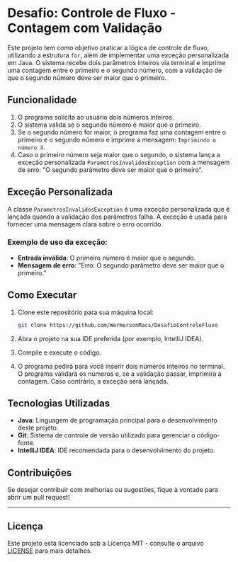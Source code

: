 # Desafio: Controle de Fluxo - Contagem com Validação

Este projeto tem como objetivo praticar a lógica de controle de fluxo, utilizando a estrutura `for`, além de implementar uma exceção personalizada em Java. O sistema recebe dois parâmetros inteiros via terminal e imprime uma contagem entre o primeiro e o segundo número, com a validação de que o segundo número deve ser maior que o primeiro.

## Funcionalidade

1. O programa solicita ao usuário dois números inteiros.
2. O sistema valida se o segundo número é maior que o primeiro.
3. Se o segundo número for maior, o programa faz uma contagem entre o primeiro e o segundo número e imprime a mensagem: `Imprimindo o número X`.
4. Caso o primeiro número seja maior que o segundo, o sistema lança a exceção personalizada `ParametrosInvalidosException` com a mensagem de erro: "O segundo parâmetro deve ser maior que o primeiro".

## Exceção Personalizada

A classe `ParametrosInvalidosException` é uma exceção personalizada que é lançada quando a validação dos parâmetros falha. A exceção é usada para fornecer uma mensagem clara sobre o erro ocorrido.

### Exemplo de uso da exceção:
- **Entrada inválida**: O primeiro número é maior que o segundo.
- **Mensagem de erro**: "Erro: O segundo parâmetro deve ser maior que o primeiro."

## Como Executar

1. Clone este repositório para sua máquina local:

    ```bash
    git clone https://github.com/WermersonMacs/DesafioControleFluxo
    ```

2. Abra o projeto na sua IDE preferida (por exemplo, IntelliJ IDEA).

3. Compile e execute o código.

4. O programa pedirá para você inserir dois números inteiros no terminal. O programa validará os números e, se a validação passar, imprimirá a contagem. Caso contrário, a exceção será lançada.

## Tecnologias Utilizadas

- **Java**: Linguagem de programação principal para o desenvolvimento deste projeto.
- **Git**: Sistema de controle de versão utilizado para gerenciar o código-fonte.
- **IntelliJ IDEA**: IDE recomendada para o desenvolvimento do projeto.

## Contribuições

Se desejar contribuir com melhorias ou sugestões, fique à vontade para abrir um pull request!

---

## Licença

Este projeto está licenciado sob a Licença MIT - consulte o arquivo [LICENSE](LICENSE) para mais detalhes.
